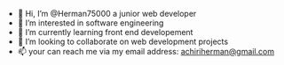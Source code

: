 - 👋 Hi, I’m @Herman75000 a junior web developer
- 👀 I’m interested in software engineering 
- 🌱 I’m currently learning front end developement
- 💞️ I’m looking to collaborate on web development projects
- 📫 your can reach me via my email address: achiriherman@gmail.com


<!---
Herman75000/Herman75000 is a ✨ special ✨ repository because its `README.md` (this file) appears on your GitHub profile.
You can click the Preview link to take a look at your changes.
--->
